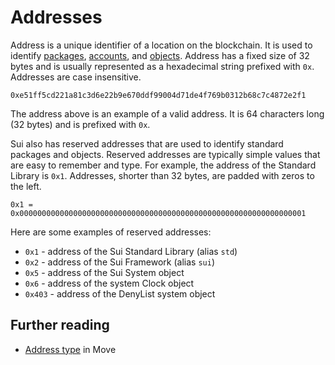 # Addresses

<!--

Chapter: Concepts
Goal: explain locations and addresses
Notes:
    - don't talk about the type
    - packages, accounts and objects are identified by addresses
    - addresses are 32 bytes long
    - addresses are unique
    - represented as hex strings (64 characters) prefixed with 0x
    - addresses are case insensitive

Links:
    - address type


- mention what an address is, because it identifies a package
    - address is used for packages, objects, and accounts
    - address is a 32-byte value
    - address is written in hexadecimal notation
    - don't describe the type yet
    - focus on the concept of address on blockchain and on Sui in particular

 -->

Address is a unique identifier of a location on the blockchain. It is used to identify [packages](./packages.md), [accounts](./what-is-an-account.md), and [objects](./object-storage.md). Address has a fixed size of 32 bytes and is usually represented as a hexadecimal string prefixed with `0x`. Addresses are case insensitive.

```move
0xe51ff5cd221a81c3d6e22b9e670ddf99004d71de4f769b0312b68c7c4872e2f1
```

The address above is an example of a valid address. It is 64 characters long (32 bytes) and is prefixed with `0x`.

Sui also has reserved addresses that are used to identify standard packages and objects. Reserved addresses are typically simple values that are easy to remember and type. For example, the address of the Standard Library is `0x1`. Addresses, shorter than 32 bytes, are padded with zeros to the left.

```move
0x1 = 0x0000000000000000000000000000000000000000000000000000000000000001
```

Here are some examples of reserved addresses:

- `0x1` - address of the Sui Standard Library (alias `std`)
- `0x2` - address of the Sui Framework (alias `sui`)
- `0x5` - address of the Sui System object
- `0x6` - address of the system Clock object
- `0x403` - address of the DenyList system object

## Further reading

- [Address type](../basic-syntax/address.md) in Move
